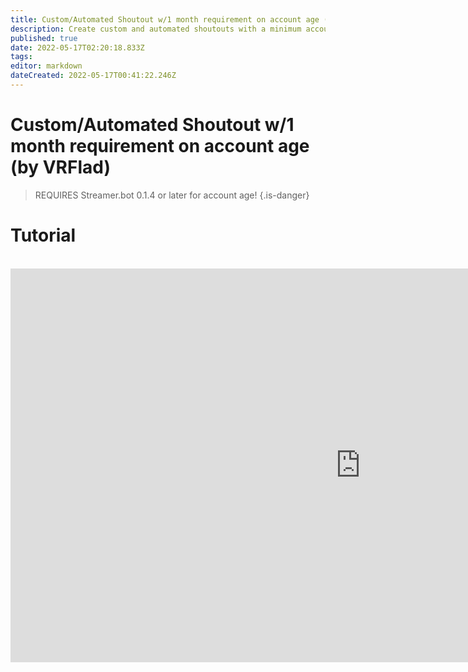 ```yaml
---
title: Custom/Automated Shoutout w/1 month requirement on account age (by VRFlad)
description: Create custom and automated shoutouts with a minimum account age requirement in Streamer.bot.
published: true
date: 2022-05-17T02:20:18.833Z
tags: 
editor: markdown
dateCreated: 2022-05-17T00:41:22.246Z
---
```


# Custom/Automated Shoutout w/1 month requirement on account age (by VRFlad)

>REQUIRES Streamer.bot 0.1.4 or later for account age!
{.is-danger}

# Tutorial
<br>
<iframe width="1120" height="630" src="https://www.youtube.com/embed/oRIMafDpP-c" title="YouTube video player" frameborder="0" allow="accelerometer; autoplay; clipboard-write; encrypted-media; gyroscope; picture-in-picture" allowfullscreen></iframe>